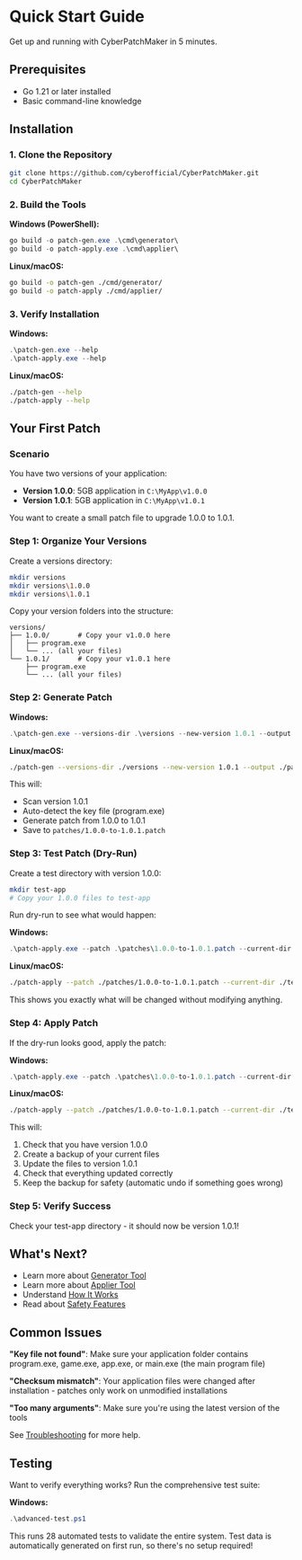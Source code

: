 # Quick Start Guide

Get up and running with CyberPatchMaker in 5 minutes.

## Prerequisites

- Go 1.21 or later installed
- Basic command-line knowledge

## Installation

### 1. Clone the Repository

```bash
git clone https://github.com/cyberofficial/CyberPatchMaker.git
cd CyberPatchMaker
```

### 2. Build the Tools

**Windows (PowerShell):**
```powershell
go build -o patch-gen.exe .\cmd\generator\
go build -o patch-apply.exe .\cmd\applier\
```

**Linux/macOS:**
```bash
go build -o patch-gen ./cmd/generator/
go build -o patch-apply ./cmd/applier/
```

### 3. Verify Installation

**Windows:**
```powershell
.\patch-gen.exe --help
.\patch-apply.exe --help
```

**Linux/macOS:**
```bash
./patch-gen --help
./patch-apply --help
```

## Your First Patch

### Scenario

You have two versions of your application:
- **Version 1.0.0**: 5GB application in `C:\MyApp\v1.0.0`
- **Version 1.0.1**: 5GB application in `C:\MyApp\v1.0.1`

You want to create a small patch file to upgrade 1.0.0 to 1.0.1.

### Step 1: Organize Your Versions

Create a versions directory:

```bash
mkdir versions
mkdir versions\1.0.0
mkdir versions\1.0.1
```

Copy your version folders into the structure:

```
versions/
├── 1.0.0/       # Copy your v1.0.0 here
│   ├── program.exe
│   └── ... (all your files)
└── 1.0.1/       # Copy your v1.0.1 here
    ├── program.exe
    └── ... (all your files)
```

### Step 2: Generate Patch

**Windows:**
```powershell
.\patch-gen.exe --versions-dir .\versions --new-version 1.0.1 --output .\patches
```

**Linux/macOS:**
```bash
./patch-gen --versions-dir ./versions --new-version 1.0.1 --output ./patches
```

This will:
- Scan version 1.0.1
- Auto-detect the key file (program.exe)
- Generate patch from 1.0.0 to 1.0.1
- Save to `patches/1.0.0-to-1.0.1.patch`

### Step 3: Test Patch (Dry-Run)

Create a test directory with version 1.0.0:

```bash
mkdir test-app
# Copy your 1.0.0 files to test-app
```

Run dry-run to see what would happen:

**Windows:**
```powershell
.\patch-apply.exe --patch .\patches\1.0.0-to-1.0.1.patch --current-dir .\test-app --dry-run
```

**Linux/macOS:**
```bash
./patch-apply --patch ./patches/1.0.0-to-1.0.1.patch --current-dir ./test-app --dry-run
```

This shows you exactly what will be changed without modifying anything.

### Step 4: Apply Patch

If the dry-run looks good, apply the patch:

**Windows:**
```powershell
.\patch-apply.exe --patch .\patches\1.0.0-to-1.0.1.patch --current-dir .\test-app --verify
```

**Linux/macOS:**
```bash
./patch-apply --patch ./patches/1.0.0-to-1.0.1.patch --current-dir ./test-app --verify
```

This will:
1. Check that you have version 1.0.0
2. Create a backup of your current files
3. Update the files to version 1.0.1
4. Check that everything updated correctly
5. Keep the backup for safety (automatic undo if something goes wrong)

### Step 5: Verify Success

Check your test-app directory - it should now be version 1.0.1!

## What's Next?

- Learn more about [Generator Tool](generator-guide.md)
- Learn more about [Applier Tool](applier-guide.md)
- Understand [How It Works](how-it-works.md)
- Read about [Safety Features](backup-rollback.md)

## Common Issues

**"Key file not found"**: Make sure your application folder contains program.exe, game.exe, app.exe, or main.exe (the main program file)

**"Checksum mismatch"**: Your application files were changed after installation - patches only work on unmodified installations

**"Too many arguments"**: Make sure you're using the latest version of the tools

See [Troubleshooting](troubleshooting.md) for more help.

## Testing

Want to verify everything works? Run the comprehensive test suite:

**Windows:**
```powershell
.\advanced-test.ps1
```

This runs 28 automated tests to validate the entire system. Test data is automatically generated on first run, so there's no setup required!
